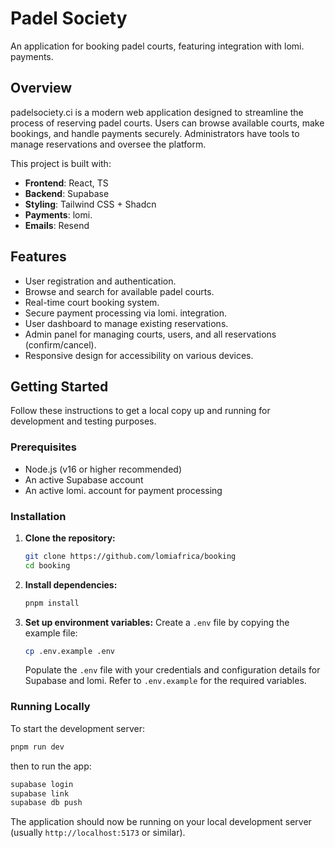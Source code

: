 # Padel Society

An application for booking padel courts, featuring integration with lomi. payments.

## Overview

padelsociety.ci is a modern web application designed to streamline the process of reserving padel courts. Users can browse available courts, make bookings, and handle payments securely. Administrators have tools to manage reservations and oversee the platform.

This project is built with:

- **Frontend**: React, TS
- **Backend**: Supabase
- **Styling**: Tailwind CSS + Shadcn
- **Payments**: lomi.
- **Emails**: Resend

## Features

- User registration and authentication.
- Browse and search for available padel courts.
- Real-time court booking system.
- Secure payment processing via lomi. integration.
- User dashboard to manage existing reservations.
- Admin panel for managing courts, users, and all reservations (confirm/cancel).
- Responsive design for accessibility on various devices.

## Getting Started

Follow these instructions to get a local copy up and running for development and testing purposes.

### Prerequisites

- Node.js (v16 or higher recommended)
- An active Supabase account
- An active lomi. account for payment processing

### Installation

1.  **Clone the repository:**

    ```bash
    git clone https://github.com/lomiafrica/booking
    cd booking
    ```

2.  **Install dependencies:**

    ```bash
    pnpm install
    ```

3.  **Set up environment variables:**
    Create a `.env` file by copying the example file:
    ```bash
    cp .env.example .env
    ```
    Populate the `.env` file with your credentials and configuration details for Supabase and lomi. Refer to `.env.example` for the required variables.

### Running Locally

To start the development server:

```bash
pnpm run dev
```
then to run the app:

```bash
supabase login
supabase link
supabase db push
```

The application should now be running on your local development server (usually `http://localhost:5173` or similar).
